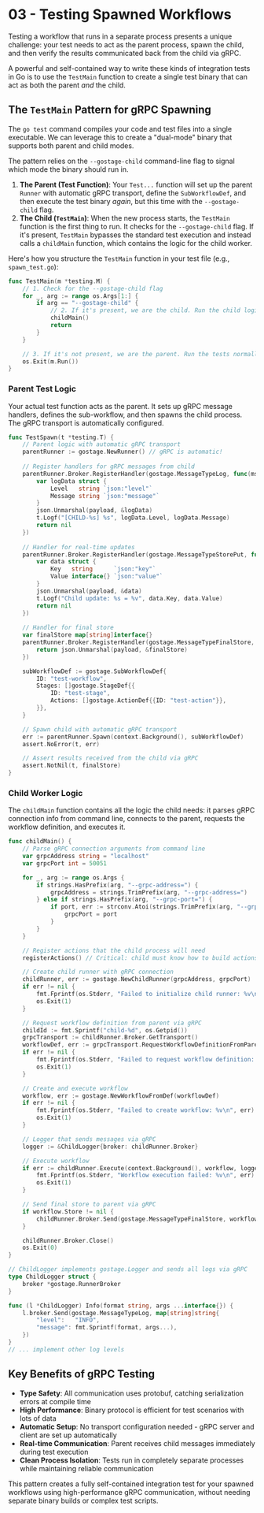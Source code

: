 # 03 - Testing Spawned Workflows

Testing a workflow that runs in a separate process presents a unique challenge: your test needs to act as the parent process, spawn the child, and then verify the results communicated back from the child via gRPC.

A powerful and self-contained way to write these kinds of integration tests in Go is to use the `TestMain` function to create a single test binary that can act as both the parent *and* the child.

## The `TestMain` Pattern for gRPC Spawning

The `go test` command compiles your code and test files into a single executable. We can leverage this to create a "dual-mode" binary that supports both parent and child modes.

The pattern relies on the `--gostage-child` command-line flag to signal which mode the binary should run in.

1.  **The Parent (Test Function)**: Your `Test...` function will set up the parent `Runner` with automatic gRPC transport, define the `SubWorkflowDef`, and then execute the test binary *again*, but this time with the `--gostage-child` flag.
2.  **The Child (`TestMain`)**: When the new process starts, the `TestMain` function is the first thing to run. It checks for the `--gostage-child` flag. If it's present, `TestMain` bypasses the standard test execution and instead calls a `childMain` function, which contains the logic for the child worker.

Here's how you structure the `TestMain` function in your test file (e.g., `spawn_test.go`):

```go
func TestMain(m *testing.M) {
	// 1. Check for the --gostage-child flag
	for _, arg := range os.Args[1:] {
		if arg == "--gostage-child" {
			// 2. If it's present, we are the child. Run the child logic and exit.
			childMain()
			return
		}
	}

	// 3. If it's not present, we are the parent. Run the tests normally.
	os.Exit(m.Run())
}
```

### Parent Test Logic

Your actual test function acts as the parent. It sets up gRPC message handlers, defines the sub-workflow, and then spawns the child process. The gRPC transport is automatically configured.

```go
func TestSpawn(t *testing.T) {
    // Parent logic with automatic gRPC transport
    parentRunner := gostage.NewRunner() // gRPC is automatic!
    
    // Register handlers for gRPC messages from child
    parentRunner.Broker.RegisterHandler(gostage.MessageTypeLog, func(msgType gostage.MessageType, payload json.RawMessage) error {
        var logData struct {
            Level   string `json:"level"`
            Message string `json:"message"`
        }
        json.Unmarshal(payload, &logData)
        t.Logf("[CHILD-%s] %s", logData.Level, logData.Message)
        return nil
    })
    
    // Handler for real-time updates
    parentRunner.Broker.RegisterHandler(gostage.MessageTypeStorePut, func(msgType gostage.MessageType, payload json.RawMessage) error {
        var data struct {
            Key   string      `json:"key"`
            Value interface{} `json:"value"`
        }
        json.Unmarshal(payload, &data)
        t.Logf("Child update: %s = %v", data.Key, data.Value)
        return nil
    })
    
    // Handler for final store
    var finalStore map[string]interface{}
    parentRunner.Broker.RegisterHandler(gostage.MessageTypeFinalStore, func(msgType gostage.MessageType, payload json.RawMessage) error {
        return json.Unmarshal(payload, &finalStore)
    })

    subWorkflowDef := gostage.SubWorkflowDef{
        ID: "test-workflow",
        Stages: []gostage.StageDef{{
            ID: "test-stage",
            Actions: []gostage.ActionDef{{ID: "test-action"}},
        }},
    }

    // Spawn child with automatic gRPC transport
    err := parentRunner.Spawn(context.Background(), subWorkflowDef)
    assert.NoError(t, err)

    // Assert results received from the child via gRPC
    assert.NotNil(t, finalStore)
}
```

### Child Worker Logic

The `childMain` function contains all the logic the child needs: it parses gRPC connection info from command line, connects to the parent, requests the workflow definition, and executes it.

```go
func childMain() {
    // Parse gRPC connection arguments from command line
    var grpcAddress string = "localhost"
    var grpcPort int = 50051

    for _, arg := range os.Args {
        if strings.HasPrefix(arg, "--grpc-address=") {
            grpcAddress = strings.TrimPrefix(arg, "--grpc-address=")
        } else if strings.HasPrefix(arg, "--grpc-port=") {
            if port, err := strconv.Atoi(strings.TrimPrefix(arg, "--grpc-port=")); err == nil {
                grpcPort = port
            }
        }
    }

    // Register actions that the child process will need
    registerActions() // Critical: child must know how to build actions.

    // Create child runner with gRPC connection
    childRunner, err := gostage.NewChildRunner(grpcAddress, grpcPort)
    if err != nil {
        fmt.Fprintf(os.Stderr, "Failed to initialize child runner: %v\n", err)
        os.Exit(1)
    }

    // Request workflow definition from parent via gRPC
    childId := fmt.Sprintf("child-%d", os.Getpid())
    grpcTransport := childRunner.Broker.GetTransport()
    workflowDef, err := grpcTransport.RequestWorkflowDefinitionFromParent(context.Background(), childId)
    if err != nil {
        fmt.Fprintf(os.Stderr, "Failed to request workflow definition: %v\n", err)
        os.Exit(1)
    }

    // Create and execute workflow
    workflow, err := gostage.NewWorkflowFromDef(workflowDef)
    if err != nil {
        fmt.Fprintf(os.Stderr, "Failed to create workflow: %v\n", err)
        os.Exit(1)
    }

    // Logger that sends messages via gRPC
    logger := &ChildLogger{broker: childRunner.Broker}

    // Execute workflow
    if err := childRunner.Execute(context.Background(), workflow, logger); err != nil {
        fmt.Fprintf(os.Stderr, "Workflow execution failed: %v\n", err)
        os.Exit(1)
    }

    // Send final store to parent via gRPC
    if workflow.Store != nil {
        childRunner.Broker.Send(gostage.MessageTypeFinalStore, workflow.Store.ExportAll())
    }

    childRunner.Broker.Close()
    os.Exit(0)
}

// ChildLogger implements gostage.Logger and sends all logs via gRPC
type ChildLogger struct {
    broker *gostage.RunnerBroker
}

func (l *ChildLogger) Info(format string, args ...interface{}) {
    l.broker.Send(gostage.MessageTypeLog, map[string]string{
        "level":   "INFO",
        "message": fmt.Sprintf(format, args...),
    })
}
// ... implement other log levels
```

## Key Benefits of gRPC Testing

- **Type Safety**: All communication uses protobuf, catching serialization errors at compile time
- **High Performance**: Binary protocol is efficient for test scenarios with lots of data
- **Automatic Setup**: No transport configuration needed - gRPC server and client are set up automatically
- **Real-time Communication**: Parent receives child messages immediately during test execution
- **Clean Process Isolation**: Tests run in completely separate processes while maintaining reliable communication

This pattern creates a fully self-contained integration test for your spawned workflows using high-performance gRPC communication, without needing separate binary builds or complex test scripts. 